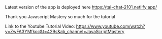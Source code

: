 Latest version of the app is deployed here https://tai-chat-2101.netlify.app/

Thank you Javascript Mastery so much for the tutorial

Link to the Youtube Tutorial Video: https://www.youtube.com/watch?v=ZwFA3YMfkoc&t=429s&ab_channel=JavaScriptMastery
